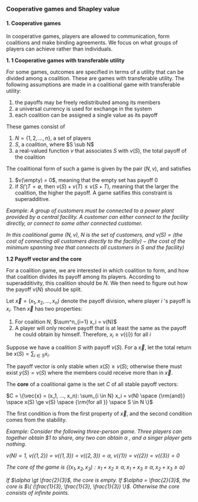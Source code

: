 ### Cooperative games and Shapley value



#### 1. Cooperative games

In cooperative games, players are allowed to communication, form coalitions and make binding agreements. We focus on what groups of players can achieve rather than individuals. 



**1. 1 Cooperative games with transferable utility**

For some games, outcomes are specified in terms of a utility that can be divided among a coalition. These are games with transferable utility. The following assumptions are made in a coalitional game with transferable utility:

1. the payoffs may be freely redistributed among its members
2. a universal currency is used for exchange in the system
3. each coalition can be assigned a single value as its payoff

These games consist of

1. $N = \{1, 2, ..., n\}$, a set of players
2. $S$, a coalition, where $S \sub N$
3. a real-valued function $v$ that associates $S$ with $v(S)$, the total payoff of the coalition

The coalitional form of such a game is given by the pair $(N, v)$, and satisfies

1. $v(\empty) = 0$, meaning that the empty set has payoff 0
2. if $S \bigcap T = \emptyset$, then $v(S) + v(T) \le v(S+T)$, meaning that the larger the coalition, the higher the payoff. A game satifies this constraint is superadditive.



*Example: A group of customers must be connected to a power plant provided by a central facility. A customer can either connect to the facility directly, or connect to some other connected customer.*

*In this coalitional game $(N, v)$, $N$ is the set of customers, and $v(S) = ($the cost of connecting all customers directly to the facility$)- ($the cost of the minimum spanning tree that connects all customers in $S$ and the facility)*



**1.2 Payoff vector and the core**

For a coalition game, we are interested in which coalition to form, and how that coalition divides its payoff among its players. According to superadditivity, this coalition should be $N$. We then need to figure out how the payoff $v(N)$ should be split.

Let $\vec{x} = (x_1, x_2, …, x_n)$ denote the payoff division, where player $i$ 's payoff is $x_i$. Then $\vec{x}$ has two properties:

1. For coalition $N$, $\sum^n_{i=1} x_i = v(N)$
2. A player will only receive payoff that is at least the same as the payoff he could obtain by himself. Therefore, $x_i \ge v(\{i\})$ for all $i$

Suppose we have a coalition $S$ with payoff $v(S)$. For a $\vec{x}$, let the total return be $x(S) = \sum_{i \in S} x_i$. 

The payoff vector is only stable when $x(S) \ge v(S)$; otherwise there must exist $y(S) = v(S)$ where the members could receive more than in $\vec{x}$.



The **core** of a coalitional game is the set $C$ of all stable payoff vectors:

$C = \{\vec{x} = (x_1, …, x_n): \sum_{i \in N} x_i = v(N) \space {\rm{and}} \space x(S) \ge v(S) \space {\rm{for all }} \space S \in N \}$

The first condition is from the first property of $\vec{x}$, and the second condition comes from the stability.



*Example: Consider the following three-person game. Three players can together obtain \$1 to share, any two can obtain $\alpha$ , and a singer player gets nothing.*

*$v(N) = 1$, $v(\{1, 2\}) = v(\{1, 3\}) = v(\{2, 3\}) = \alpha$, $v(\{1\}) = v(\{2\}) = v(\{3\}) = 0$*

*The core of the game is $\{(x_1, x_2, x_3): x_1 + x_2 \ge \alpha, x_1 + x_3 \ge \alpha, x_2 + x_3 \ge \alpha\}$*

*If $\alpha \gt \frac{2}{3}$, the core is empty. If $\alpha = \frac{2}{3}$, the core is $\{ (\frac{1}{3}, \frac{1}{3}, \frac{1}{3}) \}$. Otherwise the core consists of infinite points.*

